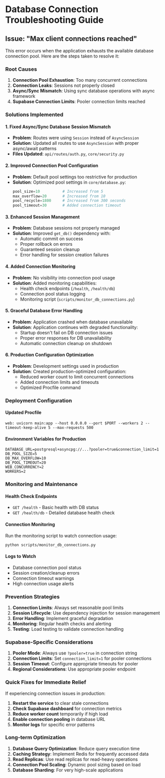 # Database Connection Troubleshooting Guide

## Issue: "Max client connections reached"

This error occurs when the application exhausts the available database connection pool. Here are the steps taken to resolve it:

### Root Causes
1. **Connection Pool Exhaustion**: Too many concurrent connections
2. **Connection Leaks**: Sessions not properly closed
3. **Async/Sync Mismatch**: Using sync database operations with async framework
4. **Supabase Connection Limits**: Pooler connection limits reached

### Solutions Implemented

#### 1. Fixed Async/Sync Database Session Mismatch
- **Problem**: Routes were using `Session` instead of `AsyncSession`
- **Solution**: Updated all routes to use `AsyncSession` with proper async/await patterns
- **Files Updated**: `api/routes/auth.py`, `core/security.py`

#### 2. Improved Connection Pool Configuration
- **Problem**: Default pool settings too restrictive for production
- **Solution**: Optimized pool settings in `core/database.py`:
  ```python
  pool_size=10          # Increased from 5
  max_overflow=20       # Increased from 10  
  pool_recycle=1800     # Increased from 300 seconds
  pool_timeout=30       # Added connection timeout
  ```

#### 3. Enhanced Session Management
- **Problem**: Database sessions not properly managed
- **Solution**: Improved `get_db()` dependency with:
  - Automatic commit on success
  - Proper rollback on errors
  - Guaranteed session cleanup
  - Error handling for session creation failures

#### 4. Added Connection Monitoring
- **Problem**: No visibility into connection pool usage
- **Solution**: Added monitoring capabilities:
  - Health check endpoints (`/health`, `/health/db`)
  - Connection pool status logging
  - Monitoring script (`scripts/monitor_db_connections.py`)

#### 5. Graceful Database Error Handling
- **Problem**: Application crashed when database unavailable
- **Solution**: Application continues with degraded functionality:
  - Startup doesn't fail on DB connection issues
  - Proper error responses for DB unavailability
  - Automatic connection cleanup on shutdown

#### 6. Production Configuration Optimization
- **Problem**: Development settings used in production
- **Solution**: Created production-optimized configuration:
  - Reduced worker count to limit concurrent connections
  - Added connection limits and timeouts
  - Optimized Procfile command

### Deployment Configuration

#### Updated Procfile
```
web: uvicorn main:app --host 0.0.0.0 --port $PORT --workers 2 --timeout-keep-alive 5 --max-requests 500
```

#### Environment Variables for Production
```env
DATABASE_URL=postgresql+asyncpg://...?pooler=true&connection_limit=1
DB_POOL_SIZE=5
DB_MAX_OVERFLOW=10
DB_POOL_TIMEOUT=20
WEB_CONCURRENCY=2
WORKERS=2
```

### Monitoring and Maintenance

#### Health Check Endpoints
- `GET /health` - Basic health with DB status
- `GET /health/db` - Detailed database health check

#### Connection Monitoring
Run the monitoring script to watch connection usage:
```bash
python scripts/monitor_db_connections.py
```

#### Logs to Watch
- Database connection pool status
- Session creation/cleanup errors
- Connection timeout warnings
- High connection usage alerts

### Prevention Strategies

1. **Connection Limits**: Always set reasonable pool limits
2. **Session Lifecycle**: Use dependency injection for session management
3. **Error Handling**: Implement graceful degradation
4. **Monitoring**: Regular health checks and alerting
5. **Testing**: Load testing to validate connection handling

### Supabase-Specific Considerations

1. **Pooler Mode**: Always use `?pooler=true` in connection string
2. **Connection Limits**: Set `connection_limit=1` for pooler connections
3. **Session Timeout**: Configure appropriate timeouts for pooler
4. **Regional Considerations**: Use appropriate pooler endpoint

### Quick Fixes for Immediate Relief

If experiencing connection issues in production:

1. **Restart the service** to clear stale connections
2. **Check Supabase dashboard** for connection metrics
3. **Reduce worker count** temporarily if high load
4. **Enable connection pooling** in database URL
5. **Monitor logs** for specific error patterns

### Long-term Optimization

1. **Database Query Optimization**: Reduce query execution time
2. **Caching Strategy**: Implement Redis for frequently accessed data
3. **Read Replicas**: Use read replicas for read-heavy operations
4. **Connection Pool Scaling**: Dynamic pool sizing based on load
5. **Database Sharding**: For very high-scale applications
